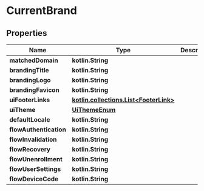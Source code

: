 
# CurrentBrand

## Properties
Name | Type | Description | Notes
------------ | ------------- | ------------- | -------------
**matchedDomain** | **kotlin.String** |  | 
**brandingTitle** | **kotlin.String** |  | 
**brandingLogo** | **kotlin.String** |  | 
**brandingFavicon** | **kotlin.String** |  | 
**uiFooterLinks** | [**kotlin.collections.List&lt;FooterLink&gt;**](FooterLink.md) |  |  [readonly]
**uiTheme** | [**UiThemeEnum**](UiThemeEnum.md) |  |  [readonly]
**defaultLocale** | **kotlin.String** |  |  [readonly]
**flowAuthentication** | **kotlin.String** |  |  [optional]
**flowInvalidation** | **kotlin.String** |  |  [optional]
**flowRecovery** | **kotlin.String** |  |  [optional]
**flowUnenrollment** | **kotlin.String** |  |  [optional]
**flowUserSettings** | **kotlin.String** |  |  [optional]
**flowDeviceCode** | **kotlin.String** |  |  [optional]



